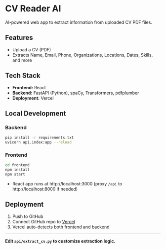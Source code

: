 # CV Reader AI

AI-powered web app to extract information from uploaded CV PDF files.

## Features

- Upload a CV (PDF)
- Extracts Name, Email, Phone, Organizations, Locations, Dates, Skills, and more

## Tech Stack

- **Frontend:** React
- **Backend:** FastAPI (Python), spaCy, Transformers, pdfplumber
- **Deployment:** Vercel

## Local Development

### Backend

```sh
pip install -r requirements.txt
uvicorn api.index:app --reload
```

### Frontend

```sh
cd frontend
npm install
npm start
```

- React app runs at http://localhost:3000 (proxy `/api` to http://localhost:8000 if needed)

## Deployment

1. Push to GitHub
2. Connect GitHub repo to [Vercel](https://vercel.com/)
3. Vercel auto-detects both frontend and backend

---

**Edit `api/extract_cv.py` to customize extraction logic.**